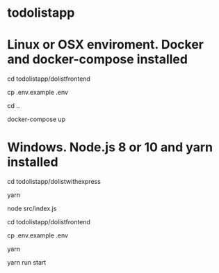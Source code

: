 # todolistapp

# Linux or OSX enviroment. Docker and docker-compose installed

cd todolistapp/dolistfrontend

cp .env.example .env

cd ..

docker-compose up


# Windows. Node.js 8 or 10 and yarn installed


cd todolistapp/dolistwithexpress

yarn


node src/index.js

cd todolistapp/dolistfrontend

cp .env.example .env

yarn

yarn run start
